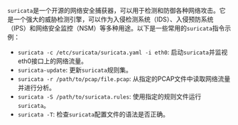 `suricata`是一个开源的网络安全捕获器，可以用于检测和防御各种网络攻击。它是一个强大的威胁检测引擎，可以作为入侵检测系统（IDS）、入侵预防系统（IPS）和网络安全监控（NSM）等多种用途。以下是一些常用的`suricata`指令示例：

- `suricata -c /etc/suricata/suricata.yaml -i eth0`: 启动`suricata`并监视eth0接口上的网络流量。
- `suricata-update`: 更新`suricata`规则集。
- `suricata -r /path/to/pcap/file.pcap`: 从指定的PCAP文件中读取网络流量并进行分析。
- `suricata -S /path/to/suricata.rules`: 使用指定的规则文件运行`suricata`。
- `suricata -T`: 检查`suricata`配置文件的语法是否正确。
